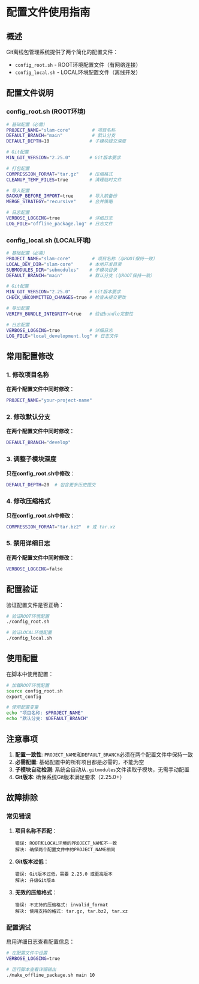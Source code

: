 # 配置文件使用指南

## 概述

Git离线包管理系统提供了两个简化的配置文件：

- `config_root.sh` - ROOT环境配置文件（有网络连接）
- `config_local.sh` - LOCAL环境配置文件（离线开发）

## 配置文件说明

### config_root.sh (ROOT环境)

```bash
# 基础配置（必需）
PROJECT_NAME="slam-core"        # 项目名称
DEFAULT_BRANCH="main"           # 默认分支
DEFAULT_DEPTH=10               # 子模块提交深度

# Git配置
MIN_GIT_VERSION="2.25.0"       # Git版本要求

# 打包配置
COMPRESSION_FORMAT="tar.gz"    # 压缩格式
CLEANUP_TEMP_FILES=true        # 清理临时文件

# 导入配置
BACKUP_BEFORE_IMPORT=true      # 导入前备份
MERGE_STRATEGY="recursive"     # 合并策略

# 日志配置
VERBOSE_LOGGING=true           # 详细日志
LOG_FILE="offline_package.log" # 日志文件
```

### config_local.sh (LOCAL环境)

```bash
# 基础配置（必需）
PROJECT_NAME="slam-core"        # 项目名称（与ROOT保持一致）
LOCAL_DEV_DIR="slam-core"      # 本地开发目录
SUBMODULES_DIR="submodules"    # 子模块目录
DEFAULT_BRANCH="main"          # 默认分支（与ROOT保持一致）

# Git配置
MIN_GIT_VERSION="2.25.0"       # Git版本要求
CHECK_UNCOMMITTED_CHANGES=true # 检查未提交更改

# 导出配置
VERIFY_BUNDLE_INTEGRITY=true   # 验证bundle完整性

# 日志配置
VERBOSE_LOGGING=true           # 详细日志
LOG_FILE="local_development.log" # 日志文件
```

## 常用配置修改

### 1. 修改项目名称

**在两个配置文件中同时修改**：
```bash
PROJECT_NAME="your-project-name"
```

### 2. 修改默认分支

**在两个配置文件中同时修改**：
```bash
DEFAULT_BRANCH="develop"
```

### 3. 调整子模块深度

**只在config_root.sh中修改**：
```bash
DEFAULT_DEPTH=20  # 包含更多历史提交
```

### 4. 修改压缩格式

**只在config_root.sh中修改**：
```bash
COMPRESSION_FORMAT="tar.bz2"  # 或 tar.xz
```

### 5. 禁用详细日志

**在两个配置文件中同时修改**：
```bash
VERBOSE_LOGGING=false
```

## 配置验证

验证配置文件是否正确：

```bash
# 验证ROOT环境配置
./config_root.sh

# 验证LOCAL环境配置
./config_local.sh
```

## 使用配置

在脚本中使用配置：

```bash
# 加载ROOT环境配置
source config_root.sh
export_config

# 使用配置变量
echo "项目名称: $PROJECT_NAME"
echo "默认分支: $DEFAULT_BRANCH"
```

## 注意事项

1. **配置一致性**: `PROJECT_NAME`和`DEFAULT_BRANCH`必须在两个配置文件中保持一致
2. **必需配置**: 基础配置中的所有项目都是必需的，不能为空
3. **子模块自动检测**: 系统会自动从`.gitmodules`文件读取子模块，无需手动配置
4. **Git版本**: 确保系统Git版本满足要求（2.25.0+）

## 故障排除

### 常见错误

1. **项目名称不匹配**：
   ```
   错误: ROOT和LOCAL环境的PROJECT_NAME不一致
   解决: 确保两个配置文件中的PROJECT_NAME相同
   ```

2. **Git版本过低**：
   ```
   错误: Git版本过低，需要 2.25.0 或更高版本
   解决: 升级Git版本
   ```

3. **无效的压缩格式**：
   ```
   错误: 不支持的压缩格式: invalid_format
   解决: 使用支持的格式: tar.gz, tar.bz2, tar.xz
   ```

### 配置调试

启用详细日志查看配置信息：

```bash
# 在配置文件中设置
VERBOSE_LOGGING=true

# 运行脚本查看详细输出
./make_offline_package.sh main 10
``` 